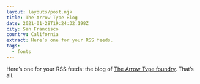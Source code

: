 ```yaml
---
layout: layouts/post.njk
title: The Arrow Type Blog
date: 2021-01-28T19:24:32.198Z
city: San Francisco
country: California
extract: Here’s one for your RSS feeds.
tags:
  - fonts
---
```


Here’s one for your RSS feeds: the blog of [The Arrow Type foundry](https://blog.arrowtype.com/). That’s all.

